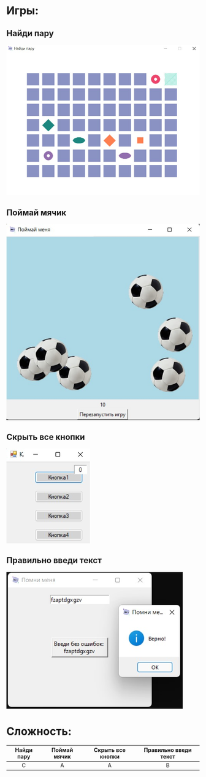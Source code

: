 # Игры:

## Найди пару
![avatar](https://github.com/Kotyga/CoffeeFace_RSSU_hack/blob/Kotyga_MM/Screen/Memory%20game.jpg)
## Поймай мячик
![avatar](https://github.com/Kotyga/CoffeeFace_RSSU_hack/blob/Kotyga_MM/Screen/Fly%20ball.jpg)
## Скрыть все кнопки
![avatar](https://github.com/Kotyga/CoffeeFace_RSSU_hack/blob/Kotyga_MM/Screen/Button.jpg)
## Правильно введи текст
![avatar](https://github.com/Kotyga/CoffeeFace_RSSU_hack/blob/Kotyga_MM/Screen/Genereate.jpg)

# Сложность:

|   Найди пару  | Поймай мячик  | Скрыть все кнопки  | Правильно введи текст  |
|:-------------:|:-------------:|:------------------:|:----------------------:|
|       C       |       A       |          A         |             B          |
